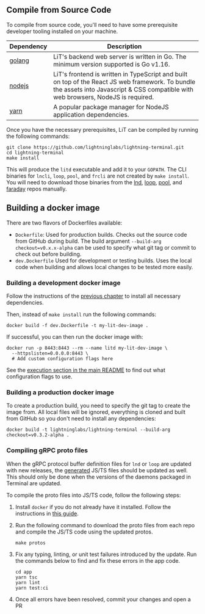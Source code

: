 ## Compile from Source Code

To compile from source code, you'll need to have some prerequisite developer tooling
installed on your machine.

| Dependency                                          | Description                                                                                                                                                                          |
| --------------------------------------------------- | ------------------------------------------------------------------------------------------------------------------------------------------------------------------------------------ |
| [golang](https://golang.org/doc/install)            | LiT's backend web server is written in Go. The minimum version supported is Go v1.16.                                                                                                |
| [nodejs](https://nodejs.org/en/download/)           | LiT's frontend is written in TypeScript and built on top of the React JS web framework. To bundle the assets into Javascript & CSS compatible with web browsers, NodeJS is required. |
| [yarn](https://classic.yarnpkg.com/en/docs/install) | A popular package manager for NodeJS application dependencies.                                                                                                                        |

Once you have the necessary prerequisites, LiT can be compiled by running the following
commands:

```shell
git clone https://github.com/lightninglabs/lightning-terminal.git
cd lightning-terminal
make install
```

This will produce the `litd` executable and add it to your `GOPATH`. The CLI binaries for
`lncli`, `loop`, `pool`, and `frcli` are not created by `make install`. You will
need to download those binaries from the
[lnd](https://github.com/lightningnetwork/lnd/releases),
[loop](https://github.com/lightninglabs/loop/releases),
[pool](https://github.com/lightninglabs/pool/releases), and
[faraday](https://github.com/lightninglabs/faraday/releases) repos manually.

## Building a docker image

There are two flavors of Dockerfiles available:
 - `Dockerfile`: Used for production builds. Checks out the source code from
   GitHub during build. The build argument `--build-arg checkout=v0.x.x-alpha`
   can be used to specify what git tag or commit to check out before building.
 - `dev.Dockerfile` Used for development or testing builds. Uses the local code
   when building and allows local changes to be tested more easily.

### Building a development docker image

Follow the instructions of the [previous chapter](#compile-from-source-code) to
install all necessary dependencies.

Then, instead of `make install` run the following commands:

```shell
docker build -f dev.Dockerfile -t my-lit-dev-image .
```

If successful, you can then run the docker image with:

```shell
docker run -p 8443:8443 --rm --name litd my-lit-dev-image \
  --httpslisten=0.0.0.0:8443 \
  # Add custom configuration flags here
```

See the [execution section in the main README](../README.md#execution) to find
out what configuration flags to use.

### Building a production docker image

To create a production build, you need to specify the git tag to create the
image from. All local files will be ignored, everything is cloned and built from
GitHub so you don't need to install any dependencies:

```shell
docker build -t lightninglabs/lightning-terminal --build-arg checkout=v0.3.2-alpha .
```

### Compiling gRPC proto files

When the gRPC protocol buffer definition files for `lnd` or `loop` are
updated with new releases, the [generated](../src/types/generated/) JS/TS files should be
updated as well. This should only be done when the versions of the daemons packaged in
Terminal are updated.

To compile the proto files into JS/TS code, follow the following steps:

1. Install `docker` if you do not already have it installed. Follow the
   instructions in [this guide](https://docs.docker.com/get-docker/).

1. Run the following command to download the proto files from each repo and
   compile the JS/TS code using the updated protos.
   ```shell
   make protos
   ```
1. Fix any typing, linting, or unit test failures introduced by the update. Run the
   commands below to find and fix these errors in the app code.
   ```shell
   cd app
   yarn tsc
   yarn lint
   yarn test:ci
   ```
1. Once all errors have been resolved, commit your changes and open a PR
